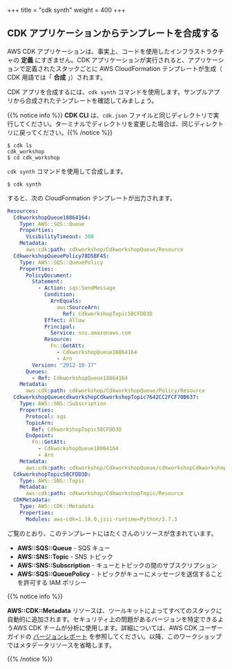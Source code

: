 +++
title = "cdk synth"
weight = 400
+++

## CDK アプリケーションからテンプレートを合成する

AWS CDK アプリケーションは、事実上、コードを使用したインフラストラクチャの __定義__ にすぎません。CDK アプリケーションが実行されると、アプリケーションで定義されたスタックごとに AWS CloudFormation テンプレートが生成（ CDK 用語では「 __合成__ 」）されます。

CDK アプリを合成するには、`cdk synth` コマンドを使用します。サンプルアプリから合成されたテンプレートを確認してみましょう。

{{% notice info %}} **CDK CLI** は、`cdk.json` ファイルと同じディレクトリで実行してください。ターミナルでディレクトリを変更した場合は、同じディレクトリに戻ってください。{{% /notice %}}

```
$ cdk ls
cdk_workshop
$ cd cdk_workshop
```

`cdk synth` コマンドを使用して合成します。

```
$ cdk synth
```

すると、次の CloudFormation テンプレートが出力されます。

```yaml
Resources:
  CdkworkshopQueue18864164:
    Type: AWS::SQS::Queue
    Properties:
      VisibilityTimeout: 300
    Metadata:
      aws:cdk:path: cdkworkshop/CdkworkshopQueue/Resource
  CdkworkshopQueuePolicy78D5BF45:
    Type: AWS::SQS::QueuePolicy
    Properties:
      PolicyDocument:
        Statement:
          - Action: sqs:SendMessage
            Condition:
              ArnEquals:
                aws:SourceArn:
                  Ref: CdkworkshopTopic58CFDD3D
            Effect: Allow
            Principal:
              Service: sns.amazonaws.com
            Resource:
              Fn::GetAtt:
                - CdkworkshopQueue18864164
                - Arn
        Version: "2012-10-17"
      Queues:
        - Ref: CdkworkshopQueue18864164
    Metadata:
      aws:cdk:path: cdkworkshop/CdkworkshopQueue/Policy/Resource
  CdkworkshopQueuecdkworkshopCdkworkshopTopic7642CC2FCF70B637:
    Type: AWS::SNS::Subscription
    Properties:
      Protocol: sqs
      TopicArn:
        Ref: CdkworkshopTopic58CFDD3D
      Endpoint:
        Fn::GetAtt:
          - CdkworkshopQueue18864164
          - Arn
    Metadata:
      aws:cdk:path: cdkworkshop/CdkworkshopQueue/cdkworkshopCdkworkshopTopic7642CC2F/Resource
  CdkworkshopTopic58CFDD3D:
    Type: AWS::SNS::Topic
    Metadata:
      aws:cdk:path: cdkworkshop/CdkworkshopTopic/Resource
  CDKMetadata:
    Type: AWS::CDK::Metadata
    Properties:
      Modules: aws-cdk=1.18.0,jsii-runtime=Python/3.7.3
```

ご覧のとおり、このテンプレートにはたくさんのリソースが含まれています。

- **AWS::SQS::Queue** - SQS キュー
- **AWS::SNS::Topic** - SNS トピック
- **AWS::SNS::Subscription** - キューとトピックの間のサブスクリプション
- **AWS::SQS::QueuePolicy** - トピックがキューにメッセージを送信することを許可する IAM ポリシー

{{% notice info %}}

**AWS::CDK::Metadata** リソースは、ツールキットによってすべてのスタックに自動的に追加されます。セキュリティ上の問題があるバージョンを特定できるようAWS CDK チームが分析に使用します。詳細については、AWS CDK ユーザーガイドの [バージョンレポート](https://docs.aws.amazon.com/cdk/latest/guide/tools.html) を参照してください。以降、このワークショップではメタデータリソースを省略します。

{{% /notice %}}
